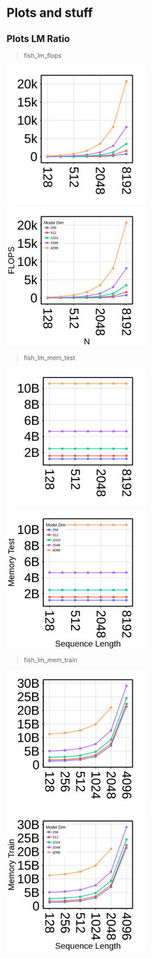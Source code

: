 # Plots and stuff

## Plots LM Ratio

> fish_lm_flops

<p float="left" align="left">

<img src="clean/fish_lm_flops.png" width="320" />

<img src="ref/fish_lm_flops.png" width="320" />

</p>

> fish_lm_mem_test

<p float="left" align="left">

<img src="clean/fish_lm_mem_test.png" width="320" />

<img src="ref/fish_lm_mem_test.png" width="320" />

</p>

> fish_lm_mem_train

<p float="left" align="left">

<img src="clean/fish_lm_mem_train.png" width="320" />

<img src="ref/fish_lm_mem_train.png" width="320" />

</p>